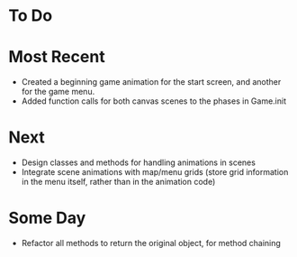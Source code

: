 To Do
=====

# Most Recent #

* Created a beginning game animation for the start screen, and another for the game menu.
* Added function calls for both canvas scenes to the phases in Game.init

# Next #

* Design classes and methods for handling animations in scenes
* Integrate scene animations with map/menu grids (store grid information in the menu itself, rather than in the animation code)

# Some Day #

* Refactor all methods to return the original object, for method chaining